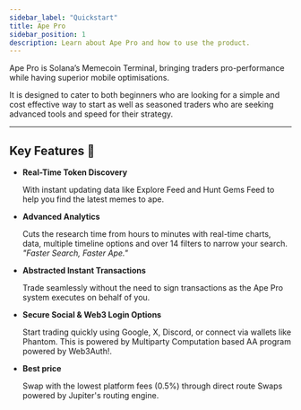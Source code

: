 ```yaml
---
sidebar_label: "Quickstart"
title: Ape Pro
sidebar_position: 1
description: Learn about Ape Pro and how to use the product.
---
```


<head>
    <title>Ape Pro Quickstart</title>
    <meta name="twitter:card" content="summary" />
</head>

Ape Pro is Solana’s Memecoin Terminal, bringing traders pro-performance while having superior mobile optimisations.

It is designed to cater to both beginners who are looking for a simple and cost effective way to start as well as seasoned traders who are seeking advanced tools and speed for their strategy.

---

## Key Features 🍌

- **Real-Time Token Discovery**
    
    With instant updating data like Explore Feed and Hunt Gems Feed to help you find the latest memes to ape.

- **Advanced Analytics**

    Cuts the research time from hours to minutes with real-time charts, data, multiple timeline options and over 14 filters to narrow your search. *"Faster Search, Faster Ape."*

- **Abstracted Instant Transactions**

    Trade seamlessly without the need to sign transactions as the Ape Pro system executes on behalf of you.

- **Secure Social & Web3 Login Options**

    Start trading quickly using Google, X, Discord, or connect via wallets like Phantom. This is powered by Multiparty Computation based AA program powered by Web3Auth!.

- **Best price**

    Swap with the lowest platform fees (0.5%) through direct route Swaps powered by Jupiter's routing engine.
